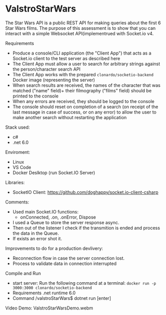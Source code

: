 # ValstroStarWars

The Star Wars API is a public REST API for making queries about the first 6 Star Wars films. 
The purpose of this assessment is to show that you can interact with a simple Websocket API(implementrued with Socket.io v4.

Requirements
- Produce a console/CLI application (the "Client App") that acts as a Socket.io client to the test server as described here
- The Client App must allow a user to search for arbitrary strings against the person/character search API
- The Client App works with the prepared `clonardo/socketio-backend` Docker image (representing the server)
- When search results are received, the names of the character that was matched ("name" field)+ their filmography ("films" field) should be printed to the console
- When any errors are received, they should be logged to the console
- The console should reset on completion of a search (on receipt of the last message in case of success, or on any error) to allow the user to make another search without restarting the application

Stack used:
- c#
- .net 6.0

Enviroment:
- Linux 
- VS Code
- Docker Deslktop (run Socket.IO Server)

Libraries:
  - SocketIO Client: https://github.com/doghappy/socket.io-client-csharp

Comments:
- Used main Socket.IO functions:
  - onConnected, .on, .onError, Dispose
- I used a Queue to store the server response async.
- Then out of the listener I check if the transmition is ended and process the data in the Queue.
- If exists an error shot it.

Improvements to do for a production devlivery:
- Reconnection flow in case the server connection lost.
- Process to validate data in connection interrupted

Compile and Run
- start server: Run the following command at a terminal: `docker run -p 3000:3000 clonardo/socketio-backend`
- Requirements .net runtime 6.0
- Command /valstroStarWars$ dotnet run [enter]

Video Demo:
ValstroStarWarsDemo.webm
